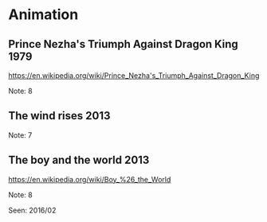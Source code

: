 # Animation

## Prince Nezha's Triumph Against Dragon King 1979

<https://en.wikipedia.org/wiki/Prince_Nezha's_Triumph_Against_Dragon_King>

Note: 8

## The wind rises 2013

Note: 7

## The boy and the world 2013

<https://en.wikipedia.org/wiki/Boy_%26_the_World>

Note: 8

Seen: 2016/02
